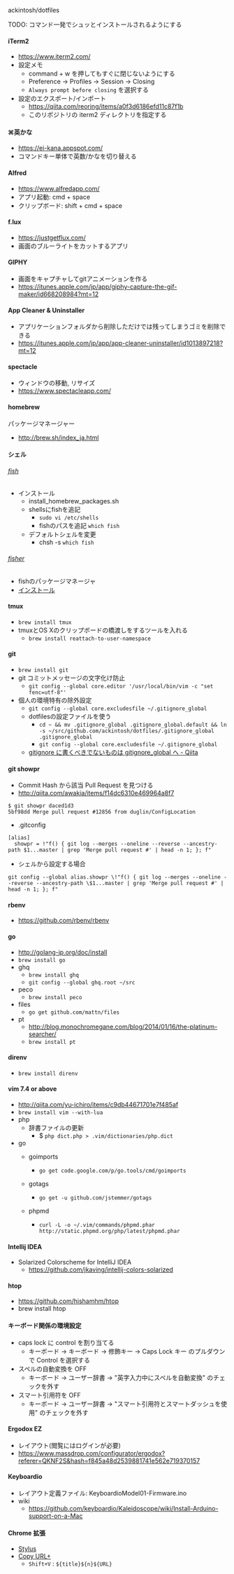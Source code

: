 ackintosh/dotfiles

TODO: コマンド一発でシュッとインストールされるようにする

#### iTerm2

* https://www.iterm2.com/
* 設定メモ
  *  command + w を押してもすぐに閉じないようにする
  * Preference -> Profiles -> Session -> Closing
  * `Always prompt before closing` を選択する
* 設定のエクスポート/インポート
  * https://qiita.com/reoring/items/a0f3d6186efd11c87f1b 
  * このリポジトリの iterm2 ディレクトリを指定する

#### ⌘英かな

* https://ei-kana.appspot.com/
* コマンドキー単体で英数/かなを切り替える

#### Alfred

* https://www.alfredapp.com/
* アプリ起動: cmd + space
* クリップボード: shift + cmd + space

#### f.lux

* https://justgetflux.com/
* 画面のブルーライトをカットするアプリ

#### GIPHY

* 画面をキャプチャしてgitアニメーションを作る
* https://itunes.apple.com/jp/app/giphy-capture-the-gif-maker/id668208984?mt=12

#### App Cleaner & Uninstaller

* アプリケーションフォルダから削除しただけでは残ってしまうゴミを削除できる
* https://itunes.apple.com/jp/app/app-cleaner-uninstaller/id1013897218?mt=12

#### spectacle

* ウィンドウの移動, リサイズ
* https://www.spectacleapp.com/

#### homebrew

パッケージマネージャー
* http://brew.sh/index_ja.html

#### シェル

###### [fish](https://github.com/fish-shell/fish-shell)

* インストール
  * install_homebrew_packages.sh
  * shellsにfishを追記
    * `sudo vi /etc/shells `
    * fishのパスを追記 `which fish`
  * デフォルトシェルを変更
    * chsh -s `which fish` 

###### [fisher](https://github.com/jorgebucaran/fisher)

* fishのパッケージマネージャ
* [インストール](https://github.com/jorgebucaran/fisher#installation)

#### tmux

* `brew install tmux`
* tmuxとOS Xのクリップボードの橋渡しをするツールを入れる
  * `brew install reattach-to-user-namespace`

#### git

* `brew install git`
* git コミットメッセージの文字化け防止  
  * `git config --global core.editor '/usr/local/bin/vim -c "set fenc=utf-8"'`
* 個人の環境特有の除外設定
  * `git config --global core.excludesfile ~/.gitignore_global`
  * dotfilesの設定ファイルを使う
    * `cd ~ && mv .gitignore_global .gitignore_global.default && ln -s ~/src/github.com/ackintosh/dotfiles/.gitignore_global .gitignore_global`
    * `git config --global core.excludesfile ~/.gitignore_global`
  * [gitignore に書くべきでないものは gitignore_global へ - Qiita](https://qiita.com/elzup/items/4c92a2abdab56db3fb4e)

#### git showpr

* Commit Hash から該当 Pull Request を見つける
* http://qiita.com/awakia/items/f14dc6310e469964a8f7

```
$ git showpr daced1d3
5bf98dd Merge pull request #12856 from duglin/ConfigLocation
```

* .gitconfig

```
[alias]
  showpr = !"f() { git log --merges --oneline --reverse --ancestry-path $1...master | grep 'Merge pull request #' | head -n 1; }; f"
```

* シェルから設定する場合

```
git config --global alias.showpr \!"f() { git log --merges --oneline --reverse --ancestry-path \$1...master | grep 'Merge pull request #' | head -n 1; }; f"
```

#### rbenv

* https://github.com/rbenv/rbenv

#### go

* http://golang-jp.org/doc/install
* `brew install go`
* ghq
  * `brew install ghq`
  * `git config --global ghq.root ~/src`
* peco
  * `brew install peco`
* files
  * `go get github.com/mattn/files`
* pt
  * http://blog.monochromegane.com/blog/2014/01/16/the-platinum-searcher/
  * `brew install pt`

#### direnv

* `brew install direnv`

#### vim 7.4 or above

* http://qiita.com/yu-ichiro/items/c9db44671701e7f485af
* `brew install vim --with-lua`
* php
	* 辞書ファイルの更新
		* $ `php dict.php > .vim/dictionaries/php.dict`
* go
	* goimports
		* `go get code.google.com/p/go.tools/cmd/goimports`
	* gotags
		* `go get -u github.com/jstemmer/gotags`

	* phpmd
		* `curl -L -o ~/.vim/commands/phpmd.phar http://static.phpmd.org/php/latest/phpmd.phar`

#### Intellij IDEA

* Solarized Colorscheme for IntelliJ IDEA
  * https://github.com/jkaving/intellij-colors-solarized

#### htop

* https://github.com/hishamhm/htop
* brew install htop

#### キーボード関係の環境設定

* caps lock に control を割り当てる
  * キーボード -> キーボード -> 修飾キー -> Caps Lock キー のプルダウンで Control を選択する
* スペルの自動変換を OFF
  * キーボード -> ユーザー辞書 -> "英字入力中にスペルを自動変換" のチェックを外す
* スマート引用符を OFF
  * キーボード -> ユーザー辞書 -> "スマート引用符とスマートダッシュを使用" のチェックを外す


#### Ergodox EZ

* レイアウト(閲覧にはログインが必要)
* https://www.massdrop.com/configurator/ergodox?referer=QKNF2S&hash=f845a48d2539881741e562e719370157

#### Keyboardio

* レイアウト定義ファイル: KeyboardioModel01-Firmware.ino
* wiki
  * https://github.com/keyboardio/Kaleidoscope/wiki/Install-Arduino-support-on-a-Mac

#### Chrome 拡張

- [Stylus](https://chrome.google.com/webstore/detail/stylish-custom-themes-for/fjnbnpbmkenffdnngjfgmeleoegfcffe?hl=ja)
- [Copy URL+](https://chrome.google.com/webstore/detail/copy-url%20/capojgaalppngkaagaobmigigcgnidmn?hl=ja)
  - `Shift+V` : `${title}${n}${URL}`

